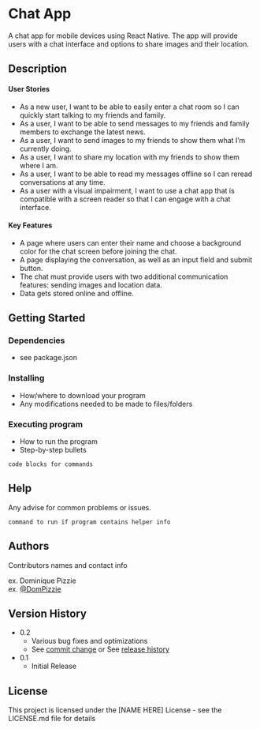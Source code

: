 # Chat App

A chat app for mobile devices using React Native. The app will
provide users with a chat interface and options to share images and their
location.

## Description

<h4>User Stories</h4>
<ul>
  <li>As a new user, I want to be able to easily enter a chat room so I can quickly start talking to my friends and family.</li>
  <li>As a user, I want to be able to send messages to my friends and family members to exchange the latest news.</li>
  <li>As a user, I want to send images to my friends to show them what I’m currently doing.</li>
  <li>As a user, I want to share my location with my friends to show them where I am.</li>
  <li>As a user, I want to be able to read my messages offline so I can reread conversations at any time.</li>
  <li>As a user with a visual impairment, I want to use a chat app that is compatible with a screen reader so that I can engage with a chat interface.</li>
</ul>
<h4>Key Features</h4>
<ul>
  <li>A page where users can enter their name and choose a background color for the chat screen before joining the chat.</li>
  <li>A page displaying the conversation, as well as an input field and submit button.</li>
  <li>The chat must provide users with two additional communication features: sending images and location data.</li>
  <li>Data gets stored online and offline.</li>
</ul>

## Getting Started

### Dependencies

* see package.json

### Installing

* How/where to download your program
* Any modifications needed to be made to files/folders

### Executing program

* How to run the program
* Step-by-step bullets
```
code blocks for commands
```

## Help

Any advise for common problems or issues.
```
command to run if program contains helper info
```

## Authors

Contributors names and contact info

ex. Dominique Pizzie  
ex. [@DomPizzie](https://twitter.com/dompizzie)

## Version History

* 0.2
    * Various bug fixes and optimizations
    * See [commit change]() or See [release history]()
* 0.1
    * Initial Release

## License

This project is licensed under the [NAME HERE] License - see the LICENSE.md file for details
 
